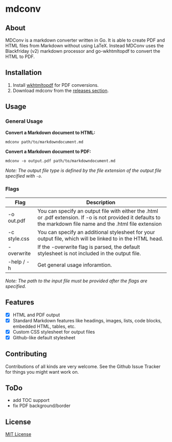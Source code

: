 # mdconv

## About

MDConv is a markdown converter written in Go.
It is able to create PDF and HTML files from Markdown without using LaTeX. 
Instead MDConv uses the Blackfriday (v2) markdown processor and go-wkhtmltopdf to convert the HTML
to PDF.

## Installation

1. Install [wkhtmltopdf](https://wkhtmltopdf.org/downloads.html) for PDF conversions.
2. Download mdconv from the [releases section](https://github.com/Palexer/mdconv/releases).

## Usage

### General Usage

**Convert a Markdown document to HTML:**


```mdconv path/to/markdowndocument.md```


**Convert a Markdown document to PDF:**


```mdconv -o output.pdf path/to/markdowndocument.md```

_Note: The output file type is defined by the file extension of the output file
specified with ```-o```._

### Flags

|Flag|Description|
|----|------|
|-o out.pdf|You can specify an output file with either the .html or .pdf extension. If -o is not provided it defaults to the markdown file name and the .html file extension|
|-c style.css|You can specify an additional stylesheet for your output file, which will be linked to in the HTML head.|
|-overwrite|If the -overwrite flag is parsed, the default stylesheet is not included in the output file.|
|-help / -h|Get general usage inforamtion.|

_Note: The path to the input file must be provided _after_ the flags are specified._

## Features

- [x] HTML and PDF output 
- [x] Standard Markdown features like headings, images, lists, code blocks, embedded HTML, tables, etc.
- [x] Custom CSS stylesheet for output files
- [x] Github-like default stylesheet

## Contributing

Contributions of all kinds are very welcome. See the Github Issue Tracker for things you might want work on.

## ToDo

- add TOC support
- fix PDF background/border

## License

[MIT License](https://raw.githubusercontent.com/Palexer/mdconv/master/LICENSE)
